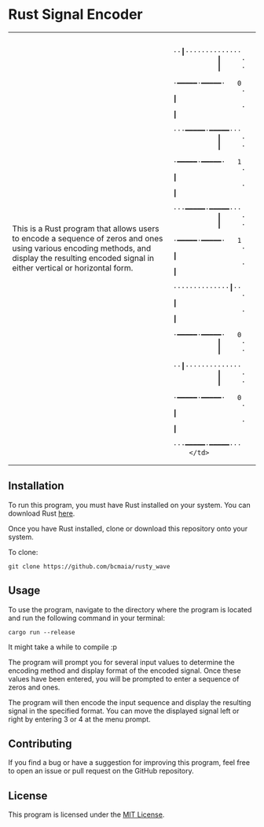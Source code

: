 # Rust Signal Encoder

<table>
    <tr>
        <td>
            This is a Rust program that allows users to encode a sequence of zeros and ones using 
            various encoding methods, and display the resulting encoded signal in either vertical 
            or horizontal form.
        </td>
        <td>
            
             ··┃··············      
               ┃     ·            
               ┃     ·          
               ·━━━━━·━━━━━·   0    
                     ·     ┃        
                     ·     ┃        
             ···━━━━━·━━━━━···      
               ┃     ·            
               ┃     ·            
               ·━━━━━·━━━━━·   1    
                     ·     ┃      
                     ·     ┃      
             ···━━━━━·━━━━━···    
               ┃     ·              
               ┃     ·    
               ·━━━━━·━━━━━·   1    
                     ·     ┃  
                     ·     ┃  
             ··············┃··  
                     ·     ┃  
                     ·     ┃  
               ·━━━━━·━━━━━·   0  
               ┃     ·  
               ┃     ·  
             ··┃··············  
               ┃     ·  
               ┃     ·  
               ·━━━━━·━━━━━·   0  
                     ·     ┃  
                     ·     ┃  
             ···━━━━━·━━━━━···  
        </td>
   </tr>
</table>

## Installation

To run this program, you must have Rust installed on your system. You can download Rust [here](https://www.rust-lang.org/tools/install).

Once you have Rust installed, clone or download this repository onto your system.

To clone:

    git clone https://github.com/bcmaia/rusty_wave

## Usage

To use the program, navigate to the directory where the program is located and run the following command in your terminal:

    cargo run --release

It might take a while to compile :p

The program will prompt you for several input values to determine the encoding method and display format of the encoded signal. Once these values have been entered, you will be prompted to enter a sequence of zeros and ones.

The program will then encode the input sequence and display the resulting signal in the specified format. You can move the displayed signal left or right by entering 3 or 4 at the menu prompt.

## Contributing

If you find a bug or have a suggestion for improving this program, feel free to open an issue or pull request on the GitHub repository.

## License

This program is licensed under the [MIT License](https://opensource.org/licenses/MIT).
